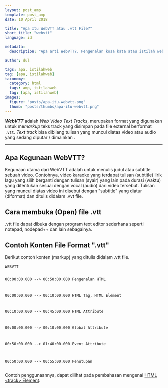 ```yaml
---
layout: post_amp
template: post_amp
date: 10 April 2018

title: "Apa Itu WebVTT atau .vtt File?"
short_title: "webvtt"
language: id

metadata:
  description: "Apa arti WebVTT?. Pengenalan kosa kata atau istilah webvtt yang berkaitan dengan video dan audio. Bagaimana cara membuka file .vtt?"

author: dul

tags: apa, istilahweb
tag: [apa, istilahweb]
taxonomy:
  category: html
  tags: amp, istilahweb
  tag: [apa, istilahweb]
images:
  figure: "posts/apa-itu-webvtt.png"
  thumb: "posts/thumbs/apa-itu-webvtt.png"
---
```

<p class="lead">
<dfn><strong>WebVTT</strong></dfn> adalah <em>Web Video Text Tracks</em>, merupakan format yang digunakan untuk me<i>markup</i> teks track yang disimpan pada file external berformat <code>.vtt</code>. <em>Text track</em> bisa dibilang tulisan yang muncul diatas video atau audio yang sedang diputar / dimainkan .
</p>

<hr>
<section>
<h2 class="title-sub bd-primary bd-left bd-left-only">Apa Kegunaan WebVTT?</h2>
  <div class="dul-callout dul-callout-success">
    <p>Kegunaan utama dari WebVTT adalah untuk menulis judul atau subtitle sebuah video. Contohnya, video karaoke yang terdapat tulisan (subtitle) lirik lagu yang silih berganti dengan tulisan (syair) yang lain pada durasi (waktu) yang ditentukan sesuai dengan vocal (audio) dari video tersebut. Tulisan yang muncul diatas video ini disebut dengan "subtitle" yang diatur (diformat) dan ditulis didalam .vvt file.</p>
  </div>
</section>

<section>
<h2 class="title-sub bd-primary bd-left bd-left-only">Cara membuka (Open) file .vtt</h2>
  <div class="dul-callout dul-callout-danger">
    <p>.vtt file dapat dibuka dengan program text editor sederhana seperti notepad, nodepad++ dan lain sebagainya.</p>
  </div>
</section>

<section>
<h2 class="title-sub bd-primary bd-left bd-left-only">Contoh Konten File Format ".vtt"</h2>
<div class="dul-block">
  <p>Berikut contoh konten (markup) yang ditulis didalam .vtt file.</p>

  <!-- custom-title -->
  <div class="icode itheme" data-code=".vtt">
  <pre class="prettyprint highlight language-none"><code class="prettyprint  language-none">WEBVTT

00:00:00.000 --&gt; 00:50:00.000
Pengenalan HTML

00:00:00.000 --&gt; 00:10:00.000
HTML Tag, HTML Element

00:10:00.000 --&gt; 00:45:00.000
HTML Attribute

00:00:00.000 --&gt; 00:10:00.000
Global Attribute

00:50:00.000 --&gt; 01:40:00.000
Event Attribute

00:50:00.000 --&gt; 00:55:00.000
Penutupan</code>
  </pre>
  </div>
</div>
</section>

<p>Contoh penggunaannya, dapat dilihat pada pembahasan mengenai <a href="/tutorial/html/html-track-tag.html">HTML &lt;track&gt; Element</a>.</p>